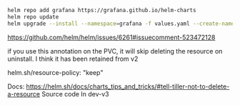 ```bash
helm repo add grafana https://grafana.github.io/helm-charts
helm repo update
helm upgrade --install --namespace=grafana -f values.yaml --create-namespace grafana grafana/grafana
```

https://github.com/helm/helm/issues/6261#issuecomment-523472128

if you use this annotation on the PVC, it will skip deleting the resource on uninstall. I think it has been retained from v2

helm.sh/resource-policy: "keep"

Docs: https://helm.sh/docs/charts_tips_and_tricks/#tell-tiller-not-to-delete-a-resource
Source code In dev-v3